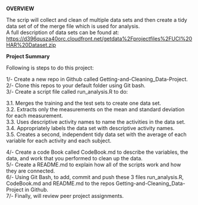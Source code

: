 **OVERVIEW**

The scrip will collect and clean of multiple data sets and then create a tidy data set of of the merge file which is used for analysis.  
A full description of data sets can be found at:  
https://d396qusza40orc.cloudfront.net/getdata%2Fprojectfiles%2FUCI%20HAR%20Dataset.zip  


**Project Summary**  

Following is steps to do this project:  

1/- Create a new repo in Github called Getting-and-Cleaning_Data-Project.  
2/- Clone this repos to your default folder using Git bash.  
3/- Create a script file called run_analysis.R to do:  

3.1. Merges the training and the test sets to create one data set.  
3.2. Extracts only the measurements on the mean and standard deviation for each measurement.  
3.3. Uses descriptive activity names to name the activities in the data set.  
3.4. Appropriately labels the data set with descriptive activity names.  
3.5. Creates a second, independent tidy data set with the average of each variable for each activity and each subject.  

4/- Create a code Book called CodeBook.md to describe the variables, the data, and work that you performed to clean up the data.  
5/- Create a README.md to explain how all of the scripts work and how they are connected.  
6/- Using Git Bash, to add, commit and push these 3 files run_analysis.R, CodeBook.md and README.md to the repos Getting-and-Cleaning_Data-Project in Github.  
7/- Finally, will review peer project assignments.    


